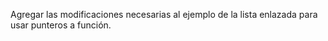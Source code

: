 Agregar las modificaciones necesarias al ejemplo de la lista enlazada para usar punteros
a función.
